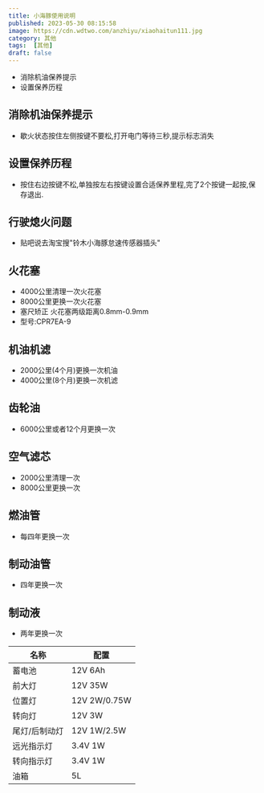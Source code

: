 ```yaml
---
title: 小海豚使用说明
published: 2023-05-30 08:15:58
image: https://cdn.wdtwo.com/anzhiyu/xiaohaitun111.jpg
category: 其他
tags:  [其他]
draft: false
---
```


- 消除机油保养提示
- 设置保养历程

<!--more-->

## 消除机油保养提示

- 歇火状态按住左侧按键不要松,打开电门等待三秒,提示标志消失

## 设置保养历程

- 按住右边按键不松,单独按左右按键设置合适保养里程,完了2个按键一起按,保存退出.

## 行驶熄火问题

- 贴吧说去淘宝搜"铃木小海豚怠速传感器插头"

## 火花塞

- 4000公里清理一次火花塞 
- 8000公里更换一次火花塞
- 塞尺矫正 火花塞两级距离0.8mm-0.9mm
- 型号:CPR7EA-9

## 机油机滤

- 2000公里(4个月)更换一次机油
- 4000公里(8个月)更换一次机滤

## 齿轮油

- 6000公里或者12个月更换一次

## 空气滤芯

- 2000公里清理一次
- 8000公里更换一次

## 燃油管

- 每四年更换一次

## 制动油管

- 四年更换一次

## 制动液

- 两年更换一次

| 名称 | 配置 |
| - | - |
| 蓄电池 | 12V 6Ah |
| 前大灯 | 12V 35W |
| 位置灯 | 12V 2W/0.75W |
| 转向灯 | 12V 3W |
| 尾灯/后制动灯 | 12V 1W/2.5W |
| 远光指示灯 | 3.4V 1W |
| 转向指示灯 | 3.4V 1W |
| 油箱 | 5L |